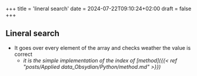 +++
title = 'lineral search'
date = 2024-07-22T09:10:24+02:00
draft = false
+++

## Lineral search 

- It goes over every element of the array and checks weather the value is correct
	- *it is the simple implementation of the index of [method]({{< ref "posts/Applied data_Obsydian/Python/method.md" >}})*

```go 





```